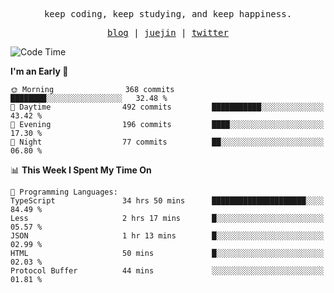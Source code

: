 <p align="center">
  <samp>
    <span>keep coding, keep studying, and keep happiness.</span>
  </samp>
</p>

<p align="center">
  <samp>
    <a href="https://deweyou.me">blog</a>  |
    <a href="https://juejin.cn/user/4309700183594366">juejin</a> |
    <a href="https://twitter.com/ouduidui">twitter</a>
  </samp>
</p>

<!--START_SECTION:waka-->
![Code Time](http://img.shields.io/badge/Code%20Time-5%2C333%20hrs%2014%20mins-blue)

**I'm an Early 🐤** 

```text
🌞 Morning                368 commits         ████████░░░░░░░░░░░░░░░░░   32.48 % 
🌆 Daytime                492 commits         ███████████░░░░░░░░░░░░░░   43.42 % 
🌃 Evening                196 commits         ████░░░░░░░░░░░░░░░░░░░░░   17.30 % 
🌙 Night                  77 commits          ██░░░░░░░░░░░░░░░░░░░░░░░   06.80 % 
```


📊 **This Week I Spent My Time On** 

```text
💬 Programming Languages: 
TypeScript               34 hrs 50 mins      █████████████████████░░░░   84.49 % 
Less                     2 hrs 17 mins       █░░░░░░░░░░░░░░░░░░░░░░░░   05.57 % 
JSON                     1 hr 13 mins        █░░░░░░░░░░░░░░░░░░░░░░░░   02.99 % 
HTML                     50 mins             █░░░░░░░░░░░░░░░░░░░░░░░░   02.03 % 
Protocol Buffer          44 mins             ░░░░░░░░░░░░░░░░░░░░░░░░░   01.81 % 
```


<!--END_SECTION:waka-->
